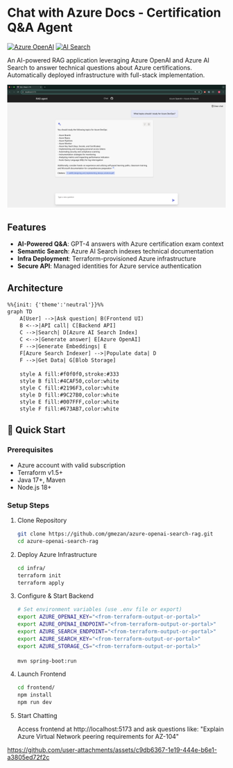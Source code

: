 # Chat with Azure Docs - Certification Q&A Agent

[![Azure OpenAI](https://img.shields.io/badge/Azure-OpenAI-blue.svg)](https://azure.microsoft.com/en-us/products/ai-services/openai-service)
[![AI Search](https://img.shields.io/badge/Azure-AI_Search-0089D6.svg)](https://azure.microsoft.com/en-us/products/ai-services/ai-search)

An AI-powered RAG application leveraging Azure OpenAI and Azure AI Search to answer technical questions about Azure certifications. Automatically deployed infrastructure with full-stack implementation.

![Demo Screenshot](./docs/chat.png) <!-- Add actual screenshot path -->

## Features
- **AI-Powered Q&A**: GPT-4 answers with Azure certification exam context
- **Semantic Search**: Azure AI Search indexes technical documentation
- **Infra Deployment**: Terraform-provisioned Azure infrastructure
- **Secure API**: Managed identities for Azure service authentication

## Architecture
```mermaid
%%{init: {'theme':'neutral'}}%%
graph TD
    A[User] -->|Ask question| B(Frontend UI)
    B <-->|API call| C[Backend API]
    C -->|Search| D[Azure AI Search Index]
    C <-->|Generate answer| E[Azure OpenAI]
    F -->|Generate Embeddings| E
    F[Azure Search Indexer] -->|Populate data| D
    F -->|Get Data| G[Blob Storage]
    
    style A fill:#f0f0f0,stroke:#333
    style B fill:#4CAF50,color:white
    style C fill:#2196F3,color:white
    style D fill:#9C27B0,color:white
    style E fill:#007FFF,color:white
    style F fill:#673AB7,color:white

```

## 🚀 Quick Start

### Prerequisites
- Azure account with valid subscription
- Terraform v1.5+
- Java 17+, Maven
- Node.js 18+

### Setup Steps

1. Clone Repository
    ```bash
    git clone https://github.com/gmezan/azure-openai-search-rag.git
    cd azure-openai-search-rag
    ````

1. Deploy Azure Infrastructure

    ```bash
    cd infra/
    terraform init
    terraform apply
    ````


1. Configure & Start Backend

    ```bash
    # Set environment variables (use .env file or export)
    export AZURE_OPENAI_KEY="<from-terraform-output-or-portal>"
    export AZURE_OPENAI_ENDPOINT="<from-terraform-output-or-portal>"
    export AZURE_SEARCH_ENDPOINT="<from-terraform-output-or-portal>"
    export AZURE_SEARCH_KEY="<from-terraform-output-or-portal>"
    export AZURE_STORAGE_CS="<from-terraform-output-or-portal>"

    mvn spring-boot:run
    ````

1. Launch Frontend
    ```bash
    cd frontend/
    npm install
    npm run dev
    ````

1. Start Chatting

    Access frontend at http://localhost:5173 and ask questions like: "Explain Azure Virtual Network peering requirements for AZ-104"
   

https://github.com/user-attachments/assets/c9db6367-1e19-444e-b6e1-a3805ed72f2c




